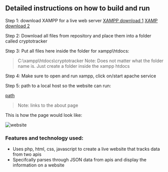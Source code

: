 ## Detailed instructions on how to build and run

Step 1: download XAMPP for a live web server
[XAMPP download 1](https://www.apachefriends.org/index.html)
[XAMP download 2](https://sourceforge.net/projects/xampp/files/)

Step 2: Download all files from repository and place them into a folder called cryptotracker

Step 3: Put all files here inside the folder for xampp\htdocs:
> C:\xampp\htdocs\cryptotracker
> Note:
> Does not matter what the folder name is. Just create a folder inside the xampp htdocs

Step 4: Make sure to open and run xampp, click on/start apache service

Step 5: path to a local host so the website can run:

[path](http://localhost/cryptotracker/home.php?name=home)

>Note: links to the about page

This is how the page would look like:

![website](https://user-images.githubusercontent.com/89112285/139470708-3b12d2fd-7d86-484a-bbfd-8640b59914da.PNG)

### Features and technology used:

- Uses php, html, css, javascript to create a live website that tracks data from two apis
- Specifcally parses through JSON data from apis and display the information on a website
 
